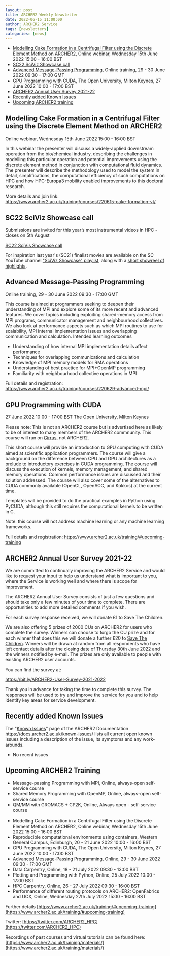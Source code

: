 ```yaml
---
layout: post
title: ARCHER2 Weekly Newsletter
date: 2022-06-15 11:00:00
author: ARCHER2 Service
tags: [newsletters] 
categories: [news]
---
```


- [Modelling Cake Formation in a Centrifugal Filter using the Discrete Element Method on ARCHER2](#modelling-cake-formation-in-a-centrifugal-filter-using-the-discrete-element-method-on-archer2), Online webinar, Wednesday 15th June 2022 15:00 - 16:00 BST
- [SC22 SciViz Showcase call](#sc22-sciviz-showcase-call)
- [Advanced Message-Passing Programming](#advanced-message-passing-programming), Online training, 29 - 30 June 2022 09:30 - 17:00 GMT 
- [GPU Programming with CUDA](#gpu-programming-with-cuda), The Open University, Milton Keynes, 27 June 2022 10:00 - 17:00 BST
- [ARCHER2 Annual User Survey 2021-22](#archer2-annual-user-survey-2021-22)
- [Recently added Known Issues](#recently-added-known-issues)
- [Upcoming ARCHER2 training](#upcoming-archer2-training)

<!--more-->
 
 
## Modelling Cake Formation in a Centrifugal Filter using the Discrete Element Method on ARCHER2

Online webinar, Wednesday 15th June 2022 15:00 - 16:00 BST
 
In this webinar the presenter will discuss a widely-applied downstream operation from the bio/chemical industry, describing the challenges in modelling this particular operation and potential improvements using the discrete element method in conjunction with computational fluid dynamics. The presenter will describe the methodology used to model the system in detail, simplifications, the computational efficiency of such computations on HPC and how HPC-Europa3 mobility enabled improvements to this doctoral research.
 
More details and join link: <https://www.archer2.ac.uk/training/courses/220615-cake-formation-vt/>
 

## SC22 SciViz Showcase call


Submissions are invited for this year’s most instrumental videos in HPC - closes on 5th August

[SC22 SciVis Showcase call](https://sc22.supercomputing.org/program/posters/scientific-visualization-data-analytics-showcase/)

For inspiration last year's (SC21) finalist movies are available on the SC YouTube channel ["SciViz Showcase" playlist](https://www.youtube.com/playlist?list=PLyZk_jpQ4X_pQAUzmUG17DBQnrlN2zIyE), along with a [short showreel of highlights](https://www.youtube.com/watch?v=V-6lp8316cA&list=PLyZk_jpQ4X_pQAUzmUG17DBQnrlN2zIyE&index=1).



## Advanced Message-Passing Programming 

Online training, 29 - 30 June 2022 09:30 - 17:00 GMT 

This course is aimed at programmers seeking to deepen their understanding of MPI and explore some of its more recent and advanced features. We cover topics including exploiting shared-memory access from MPI programs, communicator management and neighbourhood collectives. We also look at performance aspects such as which MPI routines to use for scalability, MPI internal implementation issues and overlapping communication and calculation. Intended learning outcomes

- Understanding of how internal MPI implementation details affect performance
- Techniques for overlapping communications and calculation
- Knowledge of MPI memory models for RMA operations
- Understanding of best practice for MPI+OpenMP programming
-  Familiarity with neighbourhood collective operations in MPI

Full details and registration: <https://www.archer2.ac.uk/training/courses/220629-advanced-mpi/>


## GPU Programming with CUDA

27 June 2022 10:00 - 17:00 BST
The Open University, Milton Keynes

Please note: This is not an ARCHER2 course but is advertised here as likely to be of interest to many members of the ARCHER2 commnunity.  This course will run on [Cirrus](https://www.cirrus.ac.uk), not ARCHER2.

This short course will provide an introduction to GPU computing with CUDA aimed at scientific application programmers. The course will give a background on the difference between CPU and GPU architectures as a prelude to introductory exercises in CUDA programming. The course will discuss the execution of kernels, memory management, and shared memory operations. Common performance issues are discussed and their solution addressed. The course will also cover some of the alternatives to CUDA commonly available (OpenCL, OpenACC, and Kokkos) at the current time.

Templates will be provided to do the practical examples in Python using PyCUDA, although this still requires the computational kernels to be written in C.

Note: this course will not address machine learning or any machine learning frameworks.

Full details and registration:  <https://www.archer2.ac.uk/training/#upcoming-training>


## ARCHER2 Annual User Survey 2021-22

We are committed to continually improving the ARCHER2 Service and would like to request your input to help us understand what is important to you, where the Service is working well and where there is scope for improvement.

The ARCHER2 Annual User Survey consists of just a few questions and should take only a few minutes of your time to complete. There are opportunities to add more detailed comments if you wish.

For each survey response received, we will donate £1 to Save The Children.

We are also offering 5 prizes of 2000 CUs on ARCHER2 for users who complete the survey. Winners can choose to forgo the CU prize and for each winner that does this we will donate a further £20 to [Save The Children](https://www.savethechildren.org.uk). Winners will be drawn at random from all respondents who have left contact details after the closing date of Thursday 30th June 2022 and the winners notified by e-mail. The prizes are only available to people with existing ARCHER2 user accounts.

You can find the survey at:

 <https://bit.ly/ARCHER2-User-Survey-2021-2022>

Thank you in advance for taking the time to complete this survey. The responses will be used to try and improve the service for you and to help identify key areas for service development.


## Recently added Known Issues
 
The "[Known Issues](https://docs.archer2.ac.uk/known-issues/)" page of the ARCHER2 Documentation
<https://docs.archer2.ac.uk/known-issues/>
lists all current open known issues including a description of the issue, its symptoms and any work-arounds.

- No recent issues


## Upcoming ARCHER2 Training

- Message-passing Programming with MPI, Online, always-open self-service course
- Shared Memory Programming with OpenMP, Online, always-open self-service course
- QM/MM with GROMACS + CP2K, Online, Always open - self-service course <br><br>
- Modelling Cake Formation in a Centrifugal Filter using the Discrete Element Method on ARCHER2, Online webinar, Wednesday 15th June 2022 15:00 - 16:00 BST 
- Reproducible computational environments using containers, Western General Campus, Edinburgh, 20 - 21 June 2022 10:00 - 16:00 BST 
- GPU Programming with CUDA, The Open University, Milton Keynes, 27 June 2022 10:00 - 17:00 BST 
- Advanced Message-Passing Programming, Online, 29 - 30 June 2022 09:30 - 17:00 GMT
- Data Carpentry, Online, 18 - 21 July 2022 09:30 - 13:00 BST
- Plotting and Programming with Python, Online, 25 July 2022 10:00 - 17:00 BST
- HPC Carpentry, Online, 26 - 27 July 2022 09:30 - 16:00 BST
- Performance of different routing protocols on ARCHER2: OpenFabrics and UCX, Online, Wednesday 27th July 2022 15:00 - 16:00 BST 


Further details [https://www.archer2.ac.uk/training/#upcoming-training](https://www.archer2.ac.uk/training/#upcoming-training)


Twitter: [https://twitter.com/ARCHER2_HPC](https://twitter.com/ARCHER2_HPC)

Recordings of past courses and virtual tutorials can be found here: [https://www.archer2.ac.uk/training/materials/](https://www.archer2.ac.uk/training/materials/)

